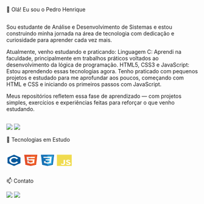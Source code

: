 👋 Olá! Eu sou o Pedro Henrique
##
Sou estudante de Análise e Desenvolvimento de Sistemas e estou construindo minha jornada na área de tecnologia com dedicação e curiosidade para aprender cada vez mais.

Atualmente, venho estudando e praticando:
Linguagem C: Aprendi na faculdade, principalmente em trabalhos práticos voltados ao desenvolvimento da lógica de programação.
HTML5, CSS3 e JavaScript: Estou aprendendo essas tecnologias agora. Tenho praticado com pequenos projetos e estudado para me aprofundar aos poucos, começando com HTML e CSS e iniciando os primeiros passos com JavaScript.

Meus repositórios refletem essa fase de aprendizado — com projetos simples, exercícios e experiências feitas para reforçar o que venho estudando.

##

<div>
        <a href="https://github.com/Pedro-HB05"></a>
        <img height="180em" src="https://github-readme-stats.vercel.app/api?username=Pedro-HB05&show_icons=true&theme=dark&include_all_commits=true&count_private=true"/>
        <img height="130em" src="https://github-readme-stats.vercel.app/api/top-langs/?username=Pedro-HB05&layout=compact&langs_conts=16&theme=dark"/>
    </div>

🚀 Tecnologias em Estudo

  <div style="display: inline_block"><br>
    <img align="center" alt="C" height="30" width="40" src="https://raw.githubusercontent.com/devicons/devicon/master/icons/c/c-plain.svg">
    <img align="center" alt="HTML" height="30" width="40" src="https://raw.githubusercontent.com/devicons/devicon/master/icons/html5/html5-original.svg">
    <img align="center" alt="CSS" height="30" width="40" src="https://raw.githubusercontent.com/devicons/devicon/master/icons/css3/css3-original.svg">
    <img align="center" alt="JavaScript" height="30" width="40" src="https://raw.githubusercontent.com/devicons/devicon/master/icons/javascript/javascript-plain.svg">          
</div>

##

📫 Contato

<div>
  <a href = "contatopedrobenvenuto@gmail.com"><img src="https://img.shields.io/badge/Gmail-D14836?style=for-the-badge&logo=gmail&logoColor=white"></a>
  <a href="https://www.linkedin.com/in/pedro-henrique-benvenuto-603bba369/" target="_blank"><img src="https://img.shields.io/badge/-LinkedIn-%230077B5?style=for-the-badge&logo=linkedin&logoColor=white" target="_blank"></a> 
</div>
